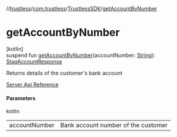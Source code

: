 //[trustless](../../../index.md)/[com.trustless](../index.md)/[TrustlessSDK](index.md)/[getAccountByNumber](get-account-by-number.md)

# getAccountByNumber

[kotlin]\
suspend fun [getAccountByNumber](get-account-by-number.md)(accountNumber: [String](https://kotlinlang.org/api/latest/jvm/stdlib/kotlin/-string/index.html)): [StaqAccountResponse](../../com.trustless.requests.accounts/-staq-account-response/index.md)

Returns details of the customer's bank account

[Server Api Reference](https://developer.staq.io/docs/apis/accounts#/Accounts/Get%20an%20account)

#### Parameters

kotlin

| | |
|---|---|
| accountNumber | Bank account number of the customer |
